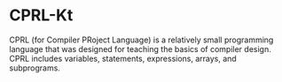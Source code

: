 # CPRL-Kt
CPRL (for Compiler PRoject Language) is a relatively small programming language that was designed for teaching the basics of compiler design. CPRL includes variables, statements, expressions, arrays, and subprograms.
